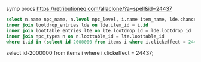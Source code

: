 symp procs
https://retributioneq.com/allaclone/?a=spell&id=24437
```sql
select n.name npc_name, n.level npc_level, i.name item_name, lde.chance from items i
inner join lootdrop_entries lde on lde.item_id = i.id
inner join loottable_entries lte on lte.lootdrop_id = lde.lootdrop_id
inner join npc_types n on n.loottable_id = lte.loottable_id
where i.id in (select id-2000000 from items i where i.clickeffect = 24437 order by id asc) group by npc_name;
```
select id-2000000 from items i where i.clickeffect = 24437;

